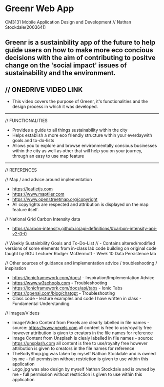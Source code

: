 # Greenr Web App
CM3131 Mobile Application Design and Development 
// Nathan Stockdale(2003641)

Greenr is a sustainbility app of the future to help guide users on how to make more eco concious decisions with the aim of contributing to positve change on the  'social impact' issues of sustainability and the environment.
-------
// ONEDRIVE VIDEO LINK 
-
- This video covers the purpose of Greenr, it's functionalities and the design process in which it was developed. 
-------
// FUNCTIONALITIES
- Provides a guide to all things sustainability within the city 
- Helps establish a more eco friendly structure within your everdaywith goals and to-do-lists
- Allows you to explore and browse environmentally consious businesses within the city as well as other that will help you on your journey, through an easy to use map feature
-------
// REFERENCES

// Map / and advice around implementation 
- https://leafletjs.com 
- https://www.maptiler.com 
- https://www.openstreetmap.org/copyright 
- All copyrights are respected and attribution is displayed on the map feature itself. 

// National Grid Carbon Intensity data 
- https://carbon-intensity.github.io/api-definitions/#carbon-intensity-api-v2-0-0

// Weekly Sustainbility Goals and To-Do-List
// - Contains altered/modified versions of some elements from in-class lab code building on original code taught by RGU Lecturer Rodger McDermott - Week 10 Data Persistence lab

// Other sources of guidance and implementation advice / troubleshooting / inspiration 
- https://ionicframework.com/docs/ - Inspiration/Implementation Advice 
- https://www.w3schools.com - Troubleshooting
- https://ionicframework.com/docs/api/tabs - Ionic Tabs 
- https://openai.com/blog/chatgpt - Troubleshooting
- Class code - lecture examples and code I have written in class - Fundamental Understanding 

// Images/Videos 
- Image/Video Content from Pexels are clearly labelled in file names - source: https://www.pexels.com all content is free to use/royalty free however attribution is given to creators in the file names for reference
-  Image Content from Unsplash is clealy labelled in file names - source: https://unsplash.com all content is free to use/royalty free however attribution is given to creators in the file names for reference
- TheBodyShop.jpg was taken by myself Nathan Stockdale and is owned by me - full permission without restriction is given to use within this application 
- Logo.jpg was also design by myself Nathan Stockdale and is owned by me - full permission without restriction is given to use within this application 
